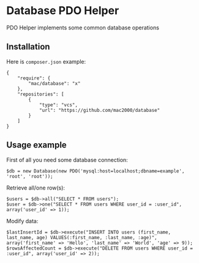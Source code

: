Database PDO Helper
===================

PDO Helper implements some common database operations

Installation
------------

Here is `composer.json` example:

    {
        "require": {
            "mac/database": "x"
        },
        "repositories": [
            {
                "type": "vcs",
                "url": "https://github.com/mac2000/database"
            }
        ]
    }

Usage example
-------------

First of all you need some database connection:

    $db = new Database(new PDO('mysql:host=localhost;dbname=example', 'root', 'root'));

Retrieve all/one row(s):

    $users = $db->all("SELECT * FROM users");
    $user = $db->one("SELECT * FROM users WHERE user_id = :user_id", array('user_id' => 1));

Modify data:

    $lastInsertId = $db->execute("INSERT INTO users (first_name, last_name, age) VALUES(:first_name, :last_name, :age)", array('first_name' => 'Hello', 'last_name' => 'World', 'age' => 9));
    $rowsAffectedCount = $db->execute("DELETE FROM users WHERE user_id = :user_id", array('user_id' => 2));
